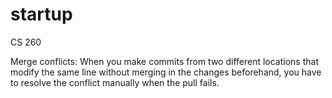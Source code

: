 # startup
CS 260

Merge conflicts:
When you make commits from two different locations that modify the same line without merging in the changes beforehand, you have to resolve the conflict manually when the pull fails.
